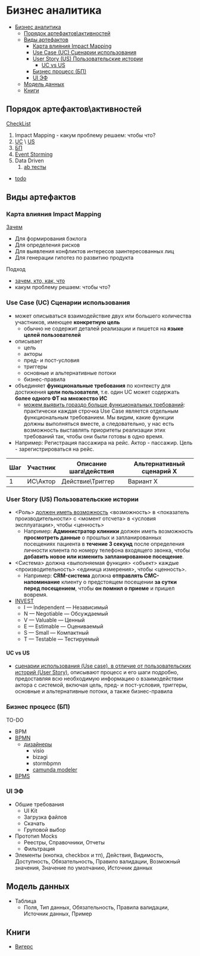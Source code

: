 # Бизнес аналитика

- [Бизнес аналитика](#бизнес-аналитика)
  - [Порядок артефактов\\активностей](#порядок-артефактовактивностей)
  - [Виды артефактов](#виды-артефактов)
    - [Карта влияния Impact Mapping](#карта-влияния-impact-mapping)
    - [Use Case (UC) Сценарии использования](#use-case-uc-сценарии-использования)
    - [User Story (US) Пользовательские истории](#user-story-us-пользовательские-истории)
      - [UC vs US](#uc-vs-us)
    - [Бизнес процесс (БП)](#бизнес-процесс-бп)
    - [UI ЭФ](#ui-эф)
  - [Модель данных](#модель-данных)
  - [Книги](#книги)

## Порядок артефактов\активностей

[CheckList](../checklist/analytic.md)

1. Impact Mapping - какум проблему решаем: чтобы что?
2. [UC](#use-case-uc-сценарии-использования) \ [US](#user-story-us-пользовательские-истории)
3. [БП](#бизнес-процесс-бп)
4. [Event Storming](../arch/pattern/system.design/event.storming.md)
5. Data Driven
   1. [ab тесты](ab.tests.md)

- [todo](http://agilemindset.ru/%d0%b2%d0%b0%d0%b6%d0%bd%d0%be%d1%81%d1%82%d1%8c-%d0%bf%d0%be%d0%bd%d0%b8%d0%bc%d0%b0%d0%bd%d0%b8%d1%8f-%d0%bf%d1%80%d0%b5%d0%b4%d0%bc%d0%b5%d1%82%d0%bd%d0%be%d0%b9-%d0%be%d0%b1%d0%bb%d0%b0%d1%81/)

## Виды артефактов

### Карта влияния Impact Mapping

[Зачем](https://scrumtrek.ru/blog/product-management/3326/impact-mapping-guide/)

- Для формирования бэклога
- Для определения рисков
- Для выявления конфликтов интересов заинтересованных лиц
- Для генерации гипотез по развитию продукта

Подход

- [зачем, кто, как, что](https://scrumtrek.ru/blog/product-management/3326/impact-mapping-guide/)
- какум проблему решаем: чтобы что?

### Use Case (UC) Сценарии использования

- может описываться взаимодействие двух или большего количества участников, имеющее __конкретную цель__
  - обычно не содержит деталей реализации и пишется на __языке целей пользователей__
- описывает
  - цель
  - акторы
  - пред- и пост-условия
  - триггеры
  - основные и альтернативные потоки
  - бизнес-правила
- объединяет __функциональные требования__ по контексту для достижения __цели пользователя__, т.е. один UC может содержать __более одного ФТ на множество ИС__
  - [можем выявить гораздо больше функциональных требований](https://systems.education/use-case): практически каждая строчка Use Case является отдельным функциональным требованием. Мы видим, какие функции должны выполняться вместе, а следовательно, у нас есть возможность выставлять приоритеты реализации этих требований так, чтобы они были готовы в одно время.
- Например: Регистрация пассажира на рейс. Актор - пассажир. Цель - зарегистрироваться на рейс.

|Шаг|Участник|Описание шага\действия|Альтернативный сценарий Х|
|-|-|-|-|
|1|ИС\Актор|Действие\Триггер|Вариант Х|

### User Story (US) Пользовательские истории

- <Роль> [должен иметь возможность](https://scrumtrek.ru/blog/product-management/3364/user-story-instruktsiya-po-primeneniyu/) <возможность> в <показатель производительности> с <момент отсчета> в <условия эксплуатации>, чтобы <ценность>
  - Например: __Администратор клиники__ должен иметь возможность __просмотреть данные__ о прошлых и запланированных посещениях пациента в __течение 3 секунд__ после определения личности клиента по номеру телефона входящего звонка, чтобы __добавить новое или изменить запланированное посещение__.
- <Система> должна <выполняемая функция> <объект> каждые <производительность> <единица измерения>, чтобы <ценность>.
  - Например: __CRM-система__ должна __отправлять СМС-напоминание__ клиенту о предстоящем посещении __за сутки перед посещением__, чтобы __он помнил о приеме__ и пришел вовремя.
- [INVEST](https://habr.com/ru/post/577420/)
  - I — Independent — Независимый
  - N — Negotiable — Обсуждаемый
  - V — Valuable — Ценный
  - E — Estimable — Оцениваемый
  - S — Small — Компактный
  - T — Testable — Тестируемый

#### UC vs US

- [сценарии использования (Use case), в отличие от пользовательских историй (User Story)](https://babok-school.ru/blogs/user-story-vs-use-case-and-uml/), описывают процесс и его шаги подробно, предоставляя всю необходимую информацию о взаимодействии актора с системой, включая цель, пред- и пост-условия, триггеры, основные и альтернативные потоки, а также бизнес-правила

### Бизнес процесс (БП)

TO-DO

- BPM
- [BPMN](bpmn.md)
  - [дизайнеры](https://stormbpmn.com/compare)
    - visio
    - bizagi
    - stormbpmn
    - [camunda modeler](../technology/middleware/bpms/camunda.md)
- [BPMS](../arch/system.class/bpms.md)

### UI ЭФ

- Обшие требования
  - UI Kit
  - Загрузка файлов
  - Скачать
  - Груповой выбор
- Прототип Mocks
  - Реестры, Справочники, Отчеты
  - Фильтрация
- Элементы (кнопка, checkbox и тп), Действия, Видимость, Доступность, Обязательность, Правило валидации, Возможный значения, Значение по умолчанию, Источник данных

## Модель данных

- Таблица
  - Поля, Тип данных, Обязательность, Правила валидации, Источник данных, Пример

## Книги

- [Вигерс](https://iiba.ru/top-20-books-on-business-analysis-for-business-analysts/)
